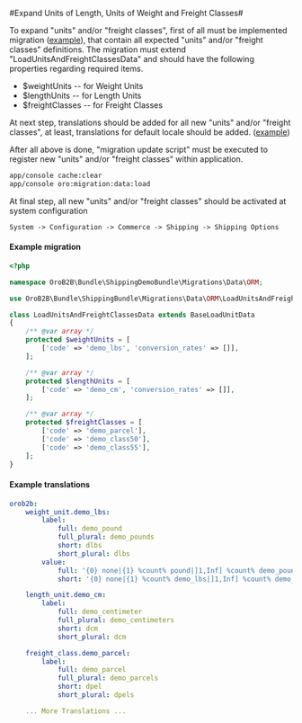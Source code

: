 #Expand Units of Length, Units of Weight and Freight Classes#

To expand "units" and/or "freight classes", first of all must be implemented migration ([example](#markdown-header-example-migration)), that contain all expected "units" and/or "freight classes" definitions.
The migration must extend "LoadUnitsAndFreightClassesData" and should have the following properties regarding required items.

 * $weightUnits -- for Weight Units
 * $lengthUnits -- for Length Units
 * $freightClasses -- for Freight Classes
 
At next step, translations should be added for all new "units" and/or "freight classes", at least, translations for default locale should be added. ([example](#markdown-header-example-translations))

After all above is done, "migration update script" must be executed to register new "units" and/or "freight classes" within application.
```bash
app/console cache:clear
app/console oro:migration:data:load
```
At final step, all new "units" and/or "freight classes" should be activated at system configuration

```code
System -> Configuration -> Commerce -> Shipping -> Shipping Options
```

#### Example migration

```php
<?php

namespace OroB2B\Bundle\ShippingDemoBundle\Migrations\Data\ORM;

use OroB2B\Bundle\ShippingBundle\Migrations\Data\ORM\LoadUnitsAndFreightClassesData as BaseLoadUnitData;

class LoadUnitsAndFreightClassesData extends BaseLoadUnitData
{
    /** @var array */
    protected $weightUnits = [
        ['code' => 'demo_lbs', 'conversion_rates' => []],
    ];

    /** @var array */
    protected $lengthUnits = [
        ['code' => 'demo_cm', 'conversion_rates' => []],
    ];

    /** @var array */
    protected $freightClasses = [
        ['code' => 'demo_parcel'],
        ['code' => 'demo_class50'],
        ['code' => 'demo_class55'],
    ];
}
```

#### Example translations
```yml
orob2b:
    weight_unit.demo_lbs:
        label:
            full: demo_pound
            full_plural: demo_pounds
            short: dlbs
            short_plural: dlbs
        value:
            full: '{0} none|{1} %count% pound|]1,Inf] %count% demo_pounds'
            short: '{0} none|{1} %count% demo_lbs|]1,Inf] %count% demo_lbs'

    length_unit.demo_cm:
        label:
            full: demo_centimeter
            full_plural: demo_centimeters
            short: dcm
            short_plural: dcm

    freight_class.demo_parcel:
        label:
            full: demo_parcel
            full_plural: demo_parcels
            short: dpel
            short_plural: dpels

    ... More Translations ...
```
